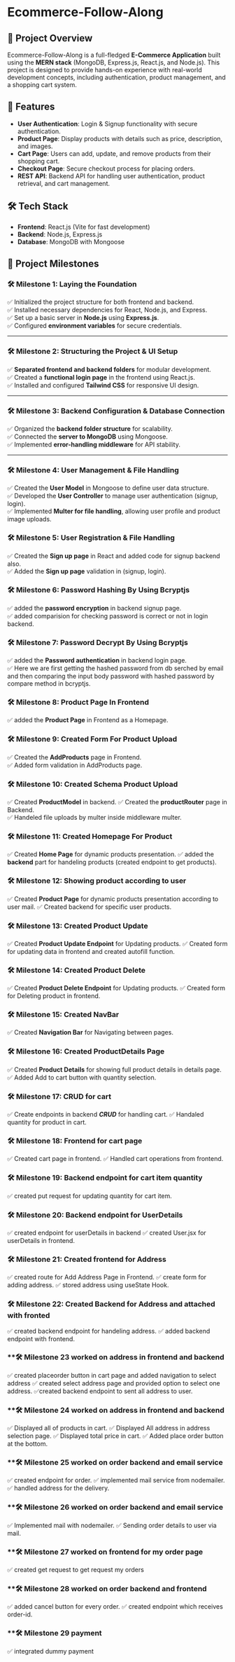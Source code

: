 # Ecommerce-Follow-Along

## 📌 Project Overview
Ecommerce-Follow-Along is a full-fledged **E-Commerce Application** built using the **MERN stack** (MongoDB, Express.js, React.js, and Node.js). This project is designed to provide hands-on experience with real-world development concepts, including authentication, product management, and a shopping cart system.

## 🚀 Features
- **User Authentication**: Login & Signup functionality with secure authentication.
- **Product Page**: Display products with details such as price, description, and images.
- **Cart Page**: Users can add, update, and remove products from their shopping cart.
- **Checkout Page**: Secure checkout process for placing orders.
- **REST API**: Backend API for handling user authentication, product retrieval, and cart management.

## 🛠️ Tech Stack
- **Frontend**: React.js (Vite for fast development)
- **Backend**: Node.js, Express.js
- **Database**: MongoDB with Mongoose



## 🎯 **Project Milestones**  

### **🛠️ Milestone 1: Laying the Foundation**  
✅ Initialized the project structure for both frontend and backend.  
✅ Installed necessary dependencies for React, Node.js, and Express.  
✅ Set up a basic server in **Node.js** using **Express.js**.  
✅ Configured **environment variables** for secure credentials.  

---

### **🛠️ Milestone 2: Structuring the Project & UI Setup**  
✅ **Separated frontend and backend folders** for modular development.  
✅ Created a **functional login page** in the frontend using React.js.  
✅ Installed and configured **Tailwind CSS** for responsive UI design.  

---

### **🛠️ Milestone 3: Backend Configuration & Database Connection**  
✅ Organized the **backend folder structure** for scalability.  
✅ Connected the **server to MongoDB** using Mongoose.  
✅ Implemented **error-handling middleware** for API stability.  

---

### **🛠️ Milestone 4: User Management & File Handling**  
✅ Created the **User Model** in Mongoose to define user data structure.  
✅ Developed the **User Controller** to manage user authentication (signup, login).  
✅ Implemented **Multer for file handling**, allowing user profile and product image uploads. 


### **🛠️ Milestone 5: User Registration & File Handling**  
✅ Created the **Sign up page** in React and added code for signup backend also.  
✅ Added the **Sign up page** validation in (signup, login).   


### **🛠️ Milestone 6: Password Hashing By Using Bcryptjs**  
✅ added the **password encryption**  in backend signup page.  
✅ added comparision for checking password is correct or not in login backend.  

### **🛠️ Milestone 7: Password Decrypt By Using Bcryptjs**  
✅ added the **Password authentication**  in backend login page.  
✅ Here we are first getting the hashed password from db serched by email and then comparing the input body password with hashed password by compare method in bcryptjs. 

### **🛠️ Milestone 8: Product Page In Frontend**  
✅ added the **Product Page**  in Frontend as a Homepage.  


### **🛠️ Milestone 9: Created Form For Product Upload**  
✅ Created the **AddProducts** page  in Frontend.  
✅ Added form validation in AddProducts page.

### **🛠️ Milestone 10: Created Schema Product Upload** 
✅ Created **ProductModel** in backend.
✅ Created the **productRouter** page  in Backend.  
✅ Handeled file uploads by multer inside middleware multer.

### **🛠️ Milestone 11: Created Homepage For Product** 
✅ Created **Home Page** for dynamic products presentation.
✅ added the **backend** part for handeling products (created endpoint to get products).  

### **🛠️ Milestone 12: Showing product according to user** 
✅ Created **Product Page** for dynamic products presentation according to user mail.
✅ Created backend for specific user products. 

### **🛠️ Milestone 13: Created Product Update** 
✅ Created **Product Update Endpoint** for Updating products.
✅ Created form for updating data in frontend and created autofill function.

### **🛠️ Milestone 14: Created Product Delete** 
✅ Created **Product Delete Endpoint** for Updating products.
✅ Created form for Deleting product in frontend.

### **🛠️ Milestone 15: Created NavBar** 
✅ Created **Navigation Bar** for Navigating between pages.

### **🛠️ Milestone 16: Created ProductDetails Page** 
✅ Created **Product Details** for showing full product details in details page.
✅ Added Add to cart button with quantity selection.


### **🛠️ Milestone 17:  CRUD for cart** 
✅ Create endpoints in backend ***CRUD*** for handling cart.
✅ Handaled quantity for product in cart.

### **🛠️ Milestone 18:  Frontend for cart page** 
✅ Created cart page in frontend.
✅ Handled cart operations from frontend. 

### **🛠️ Milestone 19: Backend endpoint for cart item quantity**
✅ created put request for updating quantity for cart item.

### **🛠️ Milestone 20: Backend endpoint for UserDetails**
✅ created endpoint for userDetails in backend
✅ created User.jsx for userDetails in frontend.

### **🛠️ Milestone 21: Created frontend for Address**
✅ created route for Add Address Page in Frontend.
✅ create form for adding address.
✅ stored address using useState Hook.

### **🛠️ Milestone 22: Created Backend for Address and attached with fronted**
✅ created backend endpoint for handeling address.
✅ added backend endpoint with frontend.

### **🛠️ Milestone 23 worked on address in frontend and backend
✅ created placeorder button in cart page and added navigation to select address
✅ created select address page and provided option to select one address.
✅created backend endpoint to sent all address to user.

### **🛠️ Milestone 24 worked on address in frontend and backend
✅ Displayed all of products in cart.
✅ Displayed All address in address selection page.
✅ Displayed total price in cart.
✅ Added place order button at the bottom.

### **🛠️ Milestone 25 worked on order backend and email service
✅ created endpoint for order.
✅ implemented mail service from nodemailer.
✅ handled address for the delivery.

### **🛠️ Milestone 26 worked on order backend and email service
✅ Implemented mail with nodemailer.
✅ Sending order details to user via mail.

### **🛠️ Milestone 27 worked on frontend for my order page
✅ created get request to get request my orders

### **🛠️ Milestone 28 worked on order backend and frontend
✅ added cancel button for every order.
✅ created endpoint which receives order-id.

### **🛠️ Milestone 29 payment
✅ integrated dummy payment

